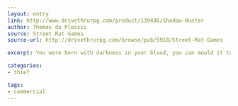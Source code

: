 ```yaml
---
layout: entry
link: http://www.drivethrurpg.com/product/139436/Shadow-Hunter
author: Thomas du Plessis
source: Street Rat Games
source-url: http://drivethrurpg.com/browse/pub/5918/Street-Rat-Games

excerpt: You were born with darkness in your blood, you can mould it to your will. It is your very flesh and bones.

categories:
- thief

tags:
- commercial
---
```

